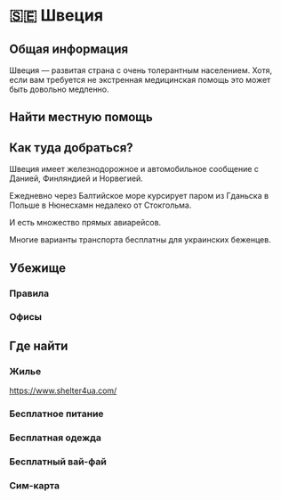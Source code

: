 # 🇸🇪 Швеция

## Общая информация

Швеция — развитая страна с очень толерантным населением. Хотя, если вам требуется не экстренная медицинская помощь
это может быть довольно медленно.

## Найти местную помощь

## Как туда добраться?

Швеция имеет железнодорожное и автомобильное сообщение с Данией, Финляндией и Норвегией.

Ежедневно через Балтийское море курсирует паром из Гданьска в Польше в Нюнесхамн недалеко от Стокгольма.

И есть множество прямых авиарейсов.

Многие варианты транспорта бесплатны для украинских беженцев.

## Убежище

### Правила

### Офисы

## Где найти

### Жилье

https://www.shelter4ua.com/

### Бесплатное питание

### Бесплатная одежда

### Бесплатный вай-фай

### Сим-карта
